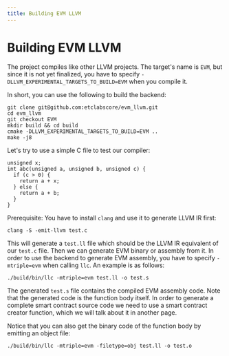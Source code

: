 ```yaml
---
title: Building EVM LLVM
---
```


# Building EVM LLVM

The project compiles like other LLVM projects. The target's name is `EVM`, but since it is not yet finalized, you have to specify `-DLLVM_EXPERIMENTAL_TARGETS_TO_BUILD=EVM` when you compile it.

In short,  you can use the following to build the backend:

```
git clone git@github.com:etclabscore/evm_llvm.git
cd evm_llvm
git checkout EVM
mkdir build && cd build
cmake -DLLVM_EXPERIMENTAL_TARGETS_TO_BUILD=EVM ..
make -j8
```

Let's try to use a simple C file to test our compiler:

```
unsigned x;
int abc(unsigned a, unsigned b, unsigned c) {
  if (c > 0) {
    return a + x;
  } else {
    return a + b;
  }
}
```

Prerequisite: You have to install `clang` and use it to generate LLVM IR first:

```
clang -S -emit-llvm test.c
```

This will generate a `test.ll` file which should be the LLVM IR equivalent of our `test.c` file. Then we can generate EVM binary or assembly from it. In order to use the backend to generate EVM assembly, you have to specify `-mtriple=evm` when calling `llc`. An example is as follows:

```
./build/bin/llc -mtriple=evm test.ll -o test.s
```

The generated `test.s` file contains the compiled EVM assembly code. Note that the generated code is the function body itself. In order to generate a complete smart contract source code we need to use a smart contract creator function, which we will talk about it in another page.

Notice that you can also get the binary code of the function body by emitting an object file:

```
./build/bin/llc -mtriple=evm -filetype=obj test.ll -o test.o
```
